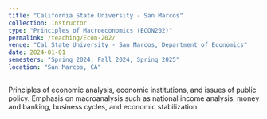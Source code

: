 ```yaml
---
title: "California State University - San Marcos"
collection: Instructor
type: "Principles of Macroeconomics (ECON202)"
permalink: /teaching/Econ-202/
venue: "Cal State University - San Marcos, Department of Economics"
date: 2024-01-01
semesters: "Spring 2024, Fall 2024, Spring 2025"
location: "San Marcos, CA"
---
```


Principles of economic analysis, economic institutions, and issues of public policy. Emphasis on macroanalysis such as national income analysis, money and banking, business cycles, and economic stabilization.

